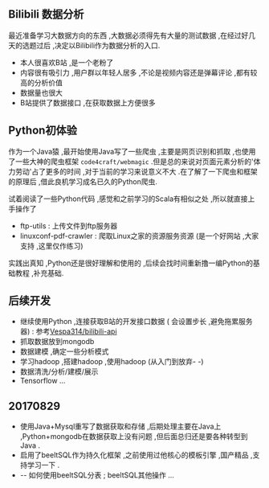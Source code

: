 ## Bilibili 数据分析
最近准备学习大数据方向的东西 ,大数据必须得先有大量的测试数据 ,在经过好几天的选题过后 ,决定以Bilibili作为数据分析的入口.

* 本人很喜欢B站 ,是一个老粉了
* 内容很有吸引力 ,用户群以年轻人居多 ,不论是视频内容还是弹幕评论 ,都有较高的分析价值
* 数据量也很大
* B站提供了数据接口 ,在获取数据上方便很多

## Python初体验
作为一个Java猿 ,最开始使用Java写了一些爬虫 ,主要是网页识别和抓取 ,也使用了一些大神的爬虫框架 `code4craft/webmagic` .但是总的来说对页面元素分析的'体力劳动'占了更多的时间 ,对于当前的学习来说意义不大 .在了解了一下爬虫和框架的原理后 ,借此良机学习成名已久的Python爬虫.

试着阅读了一些Python代码 ,感觉和之前学习的Scala有相似之处 ,所以就直接上手操作了
* ftp-utils : 上传文件到ftp服务器
* linuxconf-pdf-crawler : 爬取Linux之家的资源服务资源 (是一个好网站 ,大家支持 ,这里仅作练习)

实践出真知 ,Python还是很好理解和使用的 ,后续会找时间重新撸一编Python的基础教程 ,补充基础.

## 后续开发
* 继续使用Python ,连接获取B站的开发接口数据 ( 会设置步长 ,避免拖累服务器) : 参考[Vespa314/bilibili-api](https://github.com/Vespa314/bilibili-api)
* 抓取数据放到mongodb
* 数据建模 ,确定一些分析模式
* 学习hadoop ,搭建hadoop ,使用hadoop (从入门到放弃- -)
* 数据清洗/分析/建模/展示
* Tensorflow ... 

## 20170829
* 使用Java+Mysql重写了数据获取和存储 ,后期处理主要在Java上 ,Python+mongodb在数据获取上没有问题 ,但后面总归还是要各种转型到Java .
* 启用了beeltSQL作为持久化框架 ,之前使用过他核心的模板引擎 ,国产精品 ,支持学习一下 .
* -- 如何使用beeltSQL分表 ; beeltSQL其他操作 ...
